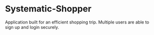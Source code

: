 # Systematic-Shopper

Application built for an efficient shopping trip. Multiple users are able to sign up and login securely.

